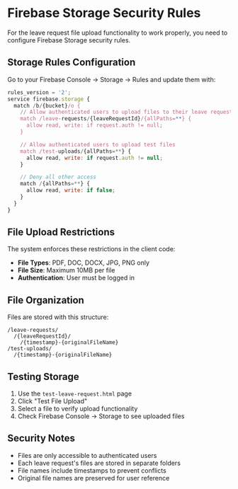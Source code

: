 # Firebase Storage Security Rules

For the leave request file upload functionality to work properly, you need to configure Firebase Storage security rules.

## Storage Rules Configuration

Go to your Firebase Console → Storage → Rules and update them with:

```javascript
rules_version = '2';
service firebase.storage {
  match /b/{bucket}/o {
    // Allow authenticated users to upload files to their leave request folders
    match /leave-requests/{leaveRequestId}/{allPaths=**} {
      allow read, write: if request.auth != null;
    }

    // Allow authenticated users to upload test files
    match /test-uploads/{allPaths=**} {
      allow read, write: if request.auth != null;
    }

    // Deny all other access
    match /{allPaths=**} {
      allow read, write: if false;
    }
  }
}
```

## File Upload Restrictions

The system enforces these restrictions in the client code:

- **File Types**: PDF, DOC, DOCX, JPG, PNG only
- **File Size**: Maximum 10MB per file
- **Authentication**: User must be logged in

## File Organization

Files are stored with this structure:

```
/leave-requests/
  /{leaveRequestId}/
    /{timestamp}-{originalFileName}
/test-uploads/
  /{timestamp}-{originalFileName}
```

## Testing Storage

1. Use the `test-leave-request.html` page
2. Click "Test File Upload"
3. Select a file to verify upload functionality
4. Check Firebase Console → Storage to see uploaded files

## Security Notes

- Files are only accessible to authenticated users
- Each leave request's files are stored in separate folders
- File names include timestamps to prevent conflicts
- Original file names are preserved for user reference
